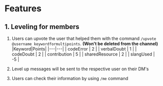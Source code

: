 # Features

## 1. Leveling for members

1. Users can upvote the user that helped them with the command `/upvote @username keywordformultipoints`. **(Won't be deleted from the channel)**
   |Keyword|Points|
   |---|---|
   | codeError | 2 |
   | verbalDoubt | 1 |
   | codeDoubt | 2 |
   | contribution | 5 |
   | sharedResource | 2 |
   | slangUsed | -5 |

1. Level up messages will be sent to the respective user on their DM's
1. Users can check their information by using `/me` command

